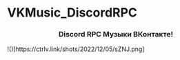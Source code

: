 # VKMusic_DiscordRPC
<p align="center">
<h3 align="center">Discord RPC Музыки ВКонтакте!</h3>
!()[https://ctrlv.link/shots/2022/12/05/sZNJ.png]
</p>
